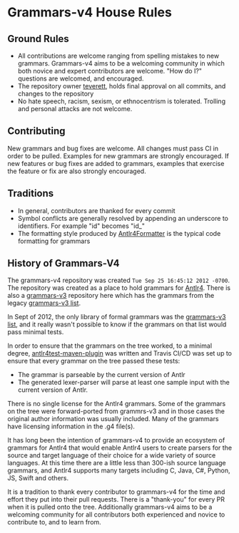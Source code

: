 
# Grammars-v4 House Rules

## Ground Rules

* All contributions are welcome ranging from spelling mistakes to new grammars. Grammars-v4 aims to be a welcoming community in which both novice and expert contributors are welcome.  "How do I?" questions are welcomed, and encouraged.
* The repository owner [teverett](https://github.com/teverett/), holds final approval on all commits, and changes to the repository
* No hate speech, racism, sexism, or ethnocentrism is tolerated. Trolling and personal attacks are not welcome.

## Contributing

New grammars and bug fixes are welcome.  All changes must pass CI in order to be pulled.  Examples for new grammars are strongly encouraged.  If new features or bug fixes are added to grammars, examples that exercise the feature or fix are also strongly encouraged.

## Traditions 

* In general, contributors are thanked for every commit
* Symbol conflicts are generally resolved by appending an underscore to identifiers. For example "id" becomes "id_"
* The formatting style produced by [Antlr4Formatter](https://github.com/antlr/Antlr4Formatter) is the typical code formatting for grammars

## History of Grammars-V4

The grammars-v4 repository was created `Tue Sep 25 16:45:12 2012 -0700`.  The repository was created as a place to hold grammars for [Antlr4](https://www.antlr.org/).  There is also a [grammars-v3](https://github.com/antlr/grammars-v3) repository here which has the grammars from the legacy [grammars-v3 list](https://www.antlr3.org/grammar/list.html).

In Sept of 2012, the only library of formal grammars was the [grammars-v3 list](https://www.antlr3.org/grammar/list.html), and it really wasn't possible to know if the grammars on that list would pass minimal tests.

In order to ensure that the grammars on the tree worked, to a minimal degree, [antlr4test-maven-plugin](https://github.com/antlr/antlr4test-maven-plugin) was written and Travis CI/CD was set up to ensure that every grammar on the tree passed these tests:

* The grammar is parseable by the current version of Antlr
* The generated lexer-parser will parse at least one sample input with the current version of Antlr.

There is no single license for the Antlr4 grammars.  Some of the grammars on the tree were forward-ported from grammrs-v3 and in those cases the original author information was usually included.  Many of the grammars have licensing information in the .g4 file(s).

It has long been the intention of grammars-v4 to provide an ecosystem of grammars for Antlr4 that would enable Antlr4 users to create parsers for the source and target language of their choice for a wide variety of source languages.  At this time there are a little less than 300-ish source language grammars, and Antlr4 supports many targets including C, Java, C#, Python, JS, Swift and others. 

It is a tradition to thank every contributor to grammars-v4 for the time and effort they put into their pull requests.  There is a "thank-you" for every PR when it is pulled onto the tree.  Additionally grammars-v4 aims to be a welcoming community for all contributors both experienced and novice to contribute to, and to learn from.